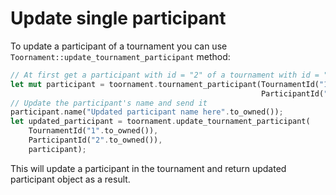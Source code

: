 # Update single participant

To update a participant of a tournament you can use `Toornament::update_tournament_participant`
method:

```rust
// At first get a participant with id = "2" of a tournament with id = "1"
let mut participant = toornament.tournament_participant(TournamentId("1".to_owned()),
                                                        ParticipantId("2".to_owned())).unwrap();
// Update the participant's name and send it
participant.name("Updated participant name here".to_owned());
let updated_participant = toornament.update_tournament_participant(
    TournamentId("1".to_owned()),
    ParticipantId("2".to_owned()),
    participant);
```

This will update a participant in the tournament and return updated participant object as a result.
